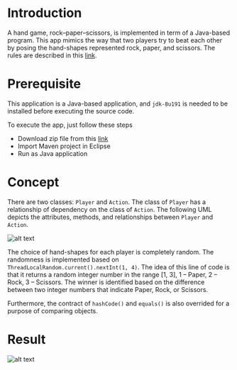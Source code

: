 # Introduction
A hand game, rock–paper–scissors, is implemented in term of a Java-based program. This app mimics the way that two players try to beat each other by posing the hand-shapes represented rock, paper, and scissors. The rules are described in this [link](https://en.wikipedia.org/wiki/Rock%E2%80%93paper%E2%80%93scissors).

# Prerequisite
This application is a Java-based application, and `jdk-8u191` is needed to be installed before executing the source code.

To execute the app, just follow these steps
- Download zip file from this [link](https://github.com/trdngy/toy-project-3.git)
- Import Maven project in Eclipse
- Run as Java application

# Concept
There are two classes: `Player` and `Action`. The class of `Player` has a relationship of dependency on the class of `Action`. The following UML depicts the attributes, methods, and relationships between `Player` and `Action`.

![alt text](https://github.com/trdngy/img-pool/blob/master/toy-project-3.png)

The choice of hand-shapes for each player is completely random. The randomness is implemented based on `ThreadLocalRandom.current().nextInt(1, 4)`. The idea of this line of code is that it returns a random integer number in the range [1, 3], 1 – Paper, 2 – Rock, 3 – Scissors. The winner is identified based on the difference between two integer numbers that indicate Paper, Rock, or Scissors.

Furthermore, the contract of `hashCode()` and `equals()` is also overrided for a purpose of comparing objects.

# Result
![alt text](https://github.com/trdngy/img-pool/blob/master/toy-project-3-result.png)
